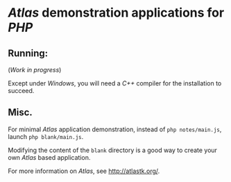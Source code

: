 # *Atlas* demonstration applications for *PHP*

## Running:

(*Work in progress*)
  
Except under *Windows*, you will need a *C++* compiler for the installation to succeed.

## Misc.

For minimal *Atlas* application demonstration, instead of `php notes/main.js`, launch `php blank/main.js`.

Modifying the content of the `blank` directory is a good way to create your own *Atlas* based application.

For more information on *Atlas*, see <http://atlastk.org/>.